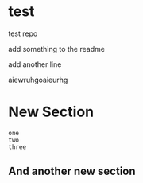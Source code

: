 # test
test repo

add something to the readme

add another line

aiewruhgoaieurhg

# New Section
    one
    two
    three

And another new section
---
